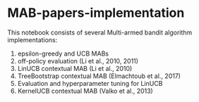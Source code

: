 # MAB-papers-implementation

This notebook consists of several Multi-armed bandit algorithm implementations:

1.  epsilon-greedy and UCB MABs
2.  off-policy evaluation (Li et al., 2010, 2011)
3.  LinUCB contextual MAB (Li et al., 2010)
4.  TreeBootstrap contextual MAB (Elmachtoub et al., 2017)
5.  Evaluation and hyperparameter tuning for LinUCB
6.  KernelUCB contextual MAB (Valko et al., 2013)
